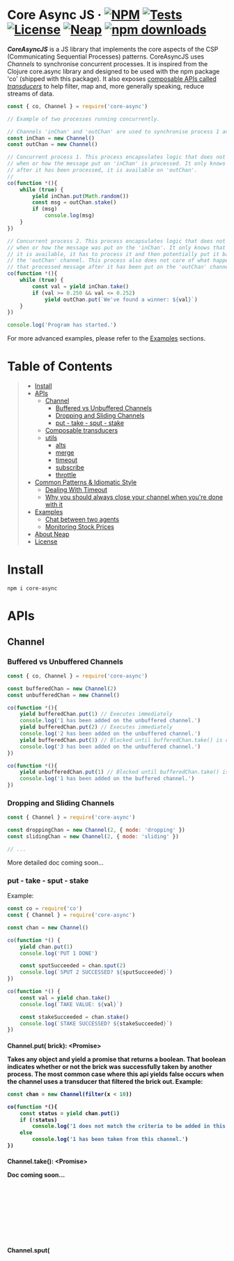 # Core Async JS &middot;  [![NPM](https://img.shields.io/npm/v/core-async.svg?style=flat)](https://www.npmjs.com/package/core-async) [![Tests](https://travis-ci.org/nicolasdao/core-async.svg?branch=master)](https://travis-ci.org/nicolasdao/core-async) [![License](https://img.shields.io/badge/License-BSD%203--Clause-blue.svg)](https://opensource.org/licenses/BSD-3-Clause) [![Neap](https://neap.co/img/made_by_neap.svg)](#this-is-what-we-re-up-to) [![npm downloads](https://img.shields.io/npm/dt/core-async.svg?style=flat)](https://www.npmjs.com/package/core-async)
__*CoreAsyncJS*__ is a JS library that implements the core aspects of the CSP (Communicating Sequential Processes) patterns. CoreAsyncJS uses _Channels_ to synchronise concurrent processes. It is inspired from the Clojure core.async library and designed to be used with the npm package 'co' (shipped with this package). It also exposes [composable APIs called _transducers_](#composable-transducers) to help filter, map and, more generally speaking, reduce streams of data.

```js
const { co, Channel } = require('core-async')

// Example of two processes running concurrently. 

// Channels 'inChan' and 'outChan' are used to synchronise process 1 and process 2.
const inChan = new Channel()
const outChan = new Channel()

// Concurrent process 1. This process encapsulates logic that does not care 
// when or how the message put on 'inChan' is processed. It only knows that
// after it has been processed, it is available on 'outChan'.
// 
co(function *(){
	while (true) {
		yield inChan.put(Math.random())
		const msg = outChan.stake()
		if (msg)
			console.log(msg)
	}
})

// Concurrent process 2. This process encapsulates logic that does not care 
// when or how the message was put on the 'inChan'. It only knows that when 
// it is available, it has to process it and then potentially put it back on
// the 'outChan' channel. This process also does not care of what happens to
// that processed message after it has been put on the 'outChan' channel.
co(function *(){
	while (true) {
		const val = yield inChan.take()
		if (val >= 0.250 && val <= 0.252)
			yield outChan.put(`We've found a winner: ${val}`)
	}
})

console.log('Program has started.')
```

For more advanced examples, please refer to the [Examples](#examples) sections.


# Table of Contents

> * [Install](#install) 
> * [APIs](#apis) 
>	- [Channel](#channel)
>		- [Buffered vs Unbuffered Channels](#buffered-vs-unbuffered-channels)
>		- [Dropping and Sliding Channels](#dropping-and-sliding-channels)
>		- [put - take - sput - stake](#put---take---sput---stake)
>	- [Composable transducers](#composable-transducers)
>	- [utils](#utils)
>		- [alts](#alts)
>		- [merge](#merge)
>		- [timeout](#timeout)
>		- [subscribe](#subscribe)
>		- [throttle](#throttle)
> * [Common Patterns & Idiomatic Style](#common-patterns--idiomatic-style)
>	- [Dealing With Timeout](#dealing-with-timeout)
>	- [Why you should always close your channel when you're done with it](#why-you-should-always-close-your-channel-when-youre-done-with-it)
> * [Examples](#examples)
>	- [Chat between two agents](#chat-between-two-agents)
>	- [Monitoring Stock Prices](#monitoring-stock-prices)
> * [About Neap](#this-is-what-we-re-up-to)
> * [License](#license)


# Install
```
npm i core-async
```

# APIs
## Channel
### Buffered vs Unbuffered Channels

```js
const { co, Channel } = require('core-async')

const bufferedChan = new Channel(2)
const unbufferedChan = new Channel()

co(function *(){
	yield bufferedChan.put(1) // Executes immediately
	console.log('1 has been added on the unbuffered channel.')
	yield bufferedChan.put(2) // Executes immediately
	console.log('2 has been added on the unbuffered channel.')
	yield bufferedChan.put(3) // Blocked until bufferedChan.take() is called.
	console.log('3 has been added on the unbuffered channel.')
})

co(function *(){
	yield unbufferedChan.put(1) // Blocked until bufferedChan.take() is called.
	console.log('1 has been added on the buffered channel.')
})
```

### Dropping and Sliding Channels

```js
const { Channel } = require('core-async')

const droppingChan = new Channel(2, { mode: 'dropping' })
const slidingChan = new Channel(2, { mode: 'sliding' })

// ...
```

More detailed doc coming soon... 

### put - take - sput - stake

Example:

```js
const co = require('co')
const { Channel } = require('core-async')

const chan = new Channel()

co(function *() {
	yield chan.put(1)
	console.log('PUT 1 DONE')

	const sputSucceeded = chan.sput(2)
	console.log(`SPUT 2 SUCCESSED? ${sputSucceeded}`)
})

co(function *() {
	const val = yield chan.take()
	console.log(`TAKE VALUE: ${val}`)

	const stakeSucceeded = chan.stake()
	console.log(`STAKE SUCCESSED? ${stakeSucceeded}`)
})
```

#### Channel.put(<Object> brick): <Promise<Boolean>>

Takes any object and yield a promise that returns a boolean. That boolean indicates whether or not the brick was successfully taken by another process. The most common case where this api yields false occurs when the channel uses a transducer that filtered the brick out. Example:

```js
const chan = new Channel(filter(x < 10))

co(function *(){
	const status = yield chan.put(1)
	if (!status)
		console.log('1 does not match the criteria to be added in this channel.')
	else
		console.log('1 has been taken from this channel.')
})
```

#### Channel.take(): <Promise<Object>>

Doc coming soon...

#### Channel.sput(<Object> brick): Boolean

Doc coming soon...

#### Channel.stake(): Object

Doc coming soon...

## Composable transducers

A Transducer is a fancy name for a function that can transform data. Why not call this a transformer then? Well, this is indeed a transformer, but it has an extra key property thanks to the way it is implemented: Composition. You can compose multiple transducers together to make a new one, which really helps with code reusability and better encapsulation and separation of concerns. Under the hood, this is achieved by leveraging reducers, hence the name transducer (transform, reduce, tadaaa). The following two examples should help make those concepts clearer:

_Creating a channel that only accepts numbers strictly greater than one:_

```js
const { co, Channel, transducer: { filter } } = require('./src')

// Channel that only accepts numbers strictly greater than one. 
const chan = new Channel(filter(x => x > 1))

// Process 1 - Adds three numbers on the channel.
co(function *() {
	let status = yield chan.put(1)
	if (!status) console.log('1 was not put on the channel.')
	status = yield chan.put(2)
	if (!status) console.log('2 was not put on the channel.')
	status = yield chan.put(3)
	if (!status) console.log('3 was not put on the channel.')
})

// Process 2 - Display the outputs from 'chan'
co(function *(){
	while(true) {
		const val = yield chan.take()
		console.log(`${val} was taken from the channel.`)
	}
})
```

_Creating a channel that:_
- _Only accepts numbers between this interval: [0.25000, 0.25002]_
- _Multiply the filtered numbers by 100,000._
- _Accumulate the numbers in an object._

```js
const { co, Channel, transducer: { compose, filter, map, reduce } } = require('./src')

// Composed transducer
const doSomething = compose(
	filter(x => x >= 0.25000 && x <= 0.25002), // Filter transducer
	map(x => x*100000), // Map transducer
	reduce((acc,x,idx) => ({ total:acc.total+x, idx }), { total:0 }) // Reduce transducer
)

// Channel that accepts data based on the 'doSomething' transducer. 
const chan = new Channel(doSomething)

// Process 1 - Adds random numbers (between 0 and 1) to chan. 
// If the number is rejected by the rules defined in 'doSomething',
// a message is displayed to the console: 'Attempt 28143 invalid: 0.4839460780147258'
co(function *() {
	let i = 0
	while(true) {
		const v = Math.random()
		const status = yield chan.put(v)
		if (status)
			i = 0
		else {
			i++
			process.stdout.clearLine()
			process.stdout.cursorTo(0)
			process.stdout.write(`Attempt ${i} invalid: ${v}`)
		}
	}
})

// Process 2 - Display the outputs from 'chan'
co(function *(){
	while(true) {
		const { total, idx } = yield chan.take()
		console.log(`\n${idx}: ${total}`)
	}
})
```

### filter(<Func<Object,Int,Boolean>> predicate): <Func<Object,Object>> output

`predicate` is a high-order binary operators function that returns a boolean. The first operator is the input object. The second operator is the object index in the stream. This `output` function returns one the following:
- If the _predicate_ returns true, the `output` function returns the original input object.
- If the _predicate_ returns false, the `output` function returns a specific NOMATCHKEY string(1) signaling that the input should not be added to the channel. 

> (1) NOMATCHKEY: `no_match_7WmYhpJF33VG3X2dEqCQSwauKRb4zrPIRCh19zDF`

### map(<Func<Object,Int,Object>> transform): <Func<Object,Object>>

Doc coming soon...

### reduce(<Func<Object,Object,Int,Object>> reduceFn): <Func<Object,Object>>

Doc coming soon...

### compose(<Func<Object,Object>> transducer1 [,<Func<Object,Object>> transducer2, ...]): <Func<Object,Object>>

Doc coming soon...

## Utils
### alts


```js
const co = require('co')
const { Channel, fn: { alts } } = require('core-async')

const chan1 = new Channel()
const chan2 = new Channel()

co(function *() {
	const [v,chan] = yield alts([chan1, chan2])

	if (chan == chan1)
		console.log(`CHAN 1 WON WITH VALUE: ${v}`)
	else
		console.log(`CHAN 2 WON WITH VALUE: ${v}`)
})

chan1.put('hello')
chan2.put('world')
```

More detailed doc coming soon...

## merge

```js
const co = require('co')
const { Channel, fn: { merge } } = require('core-async')

const chan1 = new Channel()
const chan2 = new Channel()

co(function *() {
	const mergedChan = yield merge([chan1, chan2])

	while(true) {
		const v = yield mergedChan.take()
		console.log(v)
	}
})

chan1.put(1)
chan1.put(2)
chan1.put(3)
chan2.put('Hello')
chan2.put('world!')
chan2.put('This rocks!')
```

More detailed doc coming soon...

### timeout

`timeout` returns an empty buffer channel that puts a brick onto it after a predetermined amount of milliseconds. This designs to deal with timeouts in a very idiomatic way as demontrated in the [Dealing With Timeout](#dealing-with-timeout) section.

```js
const co = require('co')
const { utils: { timeout } } = require('core-async')

co(function *() {
	const t = timeout(5000)
	console.log('Start waiting for 5 seconds...')

	yield t.take()

	console.log('Done waiting!')
})
```

## subscribe

```js
const co = require('co')
const { Channel, utils: { subscribe } } = require('core-async')

const source = new Channel()

const numberSusbcriber = new Channel()
const wordSusbcriber = new Channel()

subscribe(source,[{
	chan: numberSusbcriber,
	rule: data => typeof(data) == 'number'
}, {
	chan: wordSusbcriber,
	rule: data => typeof(data) == 'string'
}])

co(function *(){
	while(true) {
		const data = yield numberSusbcriber.take()
		console.log(`NUMBER RECEIVED: ${data}`)
	}
})

co(function *(){
	while(true) {
		const data = yield wordSusbcriber.take()
		console.log(`WORD RECEIVED: ${data}`)
	}
})

const a = [1,'one',2,'two',3,'three']
a.map(data => source.put(data))
```

More detailed doc coming soon...

## throttle


```js
const co = require('co')
const { utils: { throttle } } = require('core-async')

const delay = t => new Promise(resolve => setTimeout(resolve, t))
const seed = (size=0) => Array.apply(null, Array(size))

// Array of parameterless functions
const lotsOfConcurrentTasks = seed(1000).map((_,i) => (() => delay(Math.round(Math.random()*10000)).then(() => `TASK ${i} DONE`)))

co(function *(){
	// This executes maximum 20 tasks at a time
	const results = yield throttle(lotsOfConcurrentTasks, 20)
	console.log(results)
	// => ['TASK 0 DONE', 'TASK 1 DONE', 'TASK 2 DONE', ..., 'TASK 999 DONE']
})
```

More detailed doc coming soon...


# Common Patterns & Idiomatic Style
## Dealing With Timeout

With channels, the combination of the `alts` and `timeout` functions makes dealing with timeouts straightforward:

```js
const co = require('co')
const { Channel, alts, timeout } = require('core-async')

const numberChan = new Channel()

// 1. Keeps adding number forever
co(function *(){
	let counter = 0
	while(true)
		yield numberChan.put(++counter)
})

// 2. Exit the process after 3 seconds.
co(function *() {
	const t = timeout(3000)
	let carryOn = true
	while(carryOn) {
		const [v,chan] = yield alts([numberChan,t])
		// Checks which channel has returned. If this is the 'timeout' channel, then stop.
		carryOn = chan != t
		if (carryOn) console.log(`Number: ${v}`) 
	}
	console.log(`We're done here.`)
})
```

## Why you should always close your channel when you're done with it

In NodeJS, channels are just a nice pattern to syncronize the event loop so you can write code that leverages complex concurency models. When a channel is created, streaming bricks to it or requesting bricks from it result in adding new tasks on the event loop. There are scenarios where it is desirable that the event loop flushes those tasks, and that's why the `close()` api exists. One such example is properly ending the execution of an AWS Lambda. In theory, an AWS Lambda stops its execution when its callback function is called. However, that's not exactly true. If there are still pending tasks in its event loop, the AWS Lambda will stay idle, potentially consuming bilaable resources for doing nothing. 

# Examples
## Chat between two agents

The following demoes 2 lightweight threads thanks to the __*co*__ library. The communication between those 2 threads is managed by the __*core-async*__ Channel called `chatBetween_t1_t2`. The 2 lightweight threads can be seen as 2 users chatting with each other.

```js
const co = require('co')
const { Channel } = require('core-async')

const chatBetween_t1_t2 = new Channel()

co(function *() {
	console.log('STARING LIGHTWEIGHT THREAD T1')
	// Say 'hello' to thread 2 and waiting for answer
	yield chatBetween_t1_t2.put('Hello')
	
	// Waiting for answer from thread 2
	const msg1 = yield chatBetween_t1_t2.take()
	console.log(`				   T2 says: ${msg1}`)
	
	// Responding to thread 2
	yield chatBetween_t1_t2.put(`Going to the beach in 
	 an hour. Want to come?`)
	
	// Waiting for answer from thread 2
	const msg2 = yield chatBetween_t1_t2.take()
	console.log(`				   T2 says: ${msg2}`)
	
	// Responding to thread 2 
	yield chatBetween_t1_t2.put(`No worries mate! Bring 
	 some frothies. See you 
	 there!`)
})

co(function *() {
	console.log('STARING LIGHTWEIGHT THREAD T2')
	
	// Waiting for the first message from T1
	const msg1 = yield chatBetween_t1_t2.take()
	console.log(`T1 says: ${msg1}`)
	
	// Replying to T1 
	yield chatBetween_t1_t2.put(`Hi T1. What's up?`)
	
	// Waiting for answer from thread 1
	const msg2 = yield chatBetween_t1_t2.take()
	console.log(`T1 says: ${msg2}`)
	
	// Replying to T1 
	yield chatBetween_t1_t2.put(`Sounds great. I'll meet 
					    you there. Thanks for the invite.`)
	
	// Waiting for answer from thread 1
	const msg3 = yield chatBetween_t1_t2.take()
	console.log(`T1 says: ${msg3}`)

	// Closing channel. Though this is not necessary in this case, it is still a best practice 
	// (more about why it is important to close your channel in the section
	// 'Why you should always close your channel when you're done with it').
	chatBetween_t1_t2.close()
})

// OUTPUT:
// =======
// STARING LIGHTWEIGHT THREAD T1
// STARING LIGHTWEIGHT THREAD T2
// T1 says: Hello
// 					T2 says: Hi T1. What's up?
// T1 says: Going to the beach in
// 	    an hour. Want to come?
// 			   		T2 says: Sounds great. I'll meet
// 						 you there. Thanks for the invite.
// T1 says: No worries mate! Bring
// 	    some frothies. See you
// 	    there!
```

## Monitoring Stock Prices

The following snippet monitors the FAANG and check which one moves by more than 5% (up or down) over a certain period of time. If it does,
an alert is sent.

```js
const co = require('co')
const { Channel } = require('core-async')

const STOCKS = ['FB','AAPL', 'AMZN', 'NFLX', 'GOOGL'] // FAANG tickers
const CHECK_INTERVAL = 100 // Check every 100ms. In reality you'd change that to 1 minute.
const SLIDING_WINDOW = 60  // 60 minutes
const PRICE_CHANGE_THRESHOLD = 0.05 // 1 percent

// GENERIC FUNCTIONS NEEDED FOR THIS DEMO. 
const delay = t => new Promise(resolve => setTimeout(resolve, t))
const getRandomNumber = ({ start, end }) => {
	const endDoesNotExist = end === undefined
	if (start == undefined && endDoesNotExist)
		return Math.random()
	
	const _start = start >= 0 ? Math.round(start) : 0
	const _end = end >= 0 ? Math.round(end) : 0
	const size = endDoesNotExist ? _start : (_end - _start)
	const offset = endDoesNotExist ? 0 : _start
	return offset + Math.floor(Math.random() * size)
}

const getStockPrice = ticker => Promise.resolve({ ticker, price:getRandomNumber({ start:100, end: 110 }) })

const getSignificantPriceChange = (priceHistory, percThreshold) => {
	const snapshotT0 = priceHistory[0]
	const snapshotT1 = priceHistory.slice(-1)[0]
	const percChange = (snapshotT1.price-snapshotT0.price)/snapshotT0.price
	if (Math.abs(percChange) >= percThreshold) 
		return { percChange: (percChange*100).toFixed(1), t0: snapshotT0, t1: snapshotT1 }
	else
		return null
}

const sendPriceAlert = ({ ticker, priceChange }) => Promise.resolve({ ticker, priceChange }).then(() => { 
	console.log(`Price of ${ticker} ${priceChange.percChange < 0 ? 'dropped' : 'increased' } by ${priceChange.percChange}% in the last hour.`) 
})


// THE INTERESTING PIECE OF CODE THAT USES CORE-ASYNC
const STOCK_DATA = STOCKS.map(ticker => ({ ticker, chan: new Channel() }))

const main = () => 
	STOCK_DATA.forEach(({ ticker, chan }) => 
		// 1. Create a lightweight thread for each stock which continuously check prices.
		co(function *() {
			while (true) {
				const { price } = yield getStockPrice(ticker)
				chan.put({ price, date: Date.now() })
				yield delay(CHECK_INTERVAL)
			}
		})

		// 2. Create a lightweight thread for each stock that decide if an alert must be sent each time a new price is received.
		co(function *() {
			let priceHist = []
			while (true) {
				const priceSnapshot = yield chan.take()
				priceHist.push(priceSnapshot)
				if (priceHist.length == SLIDING_WINDOW) {
					const priceChange = getSignificantPriceChange(priceHist, PRICE_CHANGE_THRESHOLD)
					if (priceChange) {
						priceHist = []
						sendPriceAlert({ ticker, priceChange })
					} else
						priceHist.splice(0,1)
				}
				yield delay(CHECK_INTERVAL)
			}
		})
	)

main()

```

# This Is What We re Up To
We are Neap, an Australian Technology consultancy powering the startup ecosystem in Sydney. We simply love building Tech and also meeting new people, so don't hesitate to connect with us at [https://neap.co](https://neap.co).

Our other open-sourced projects:

#### GraphQL
* [__*graphql-serverless*__](https://github.com/nicolasdao/graphql-serverless): GraphQL (incl. a GraphiQL interface) middleware for [webfunc](https://github.com/nicolasdao/webfunc).
* [__*schemaglue*__](https://github.com/nicolasdao/schemaglue): Naturally breaks down your monolithic graphql schema into bits and pieces and then glue them back together.
* [__*graphql-s2s*__](https://github.com/nicolasdao/graphql-s2s): Add GraphQL Schema support for type inheritance, generic typing, metadata decoration. Transpile the enriched GraphQL string schema into the standard string schema understood by graphql.js and the Apollo server client.
* [__*graphql-authorize*__](https://github.com/nicolasdao/graphql-authorize.git): Authorization middleware for [graphql-serverless](https://github.com/nicolasdao/graphql-serverless). Add inline authorization straight into your GraphQl schema to restrict access to certain fields based on your user's rights.

#### React & React Native
* [__*react-native-game-engine*__](https://github.com/bberak/react-native-game-engine): A lightweight game engine for react native.
* [__*react-native-game-engine-handbook*__](https://github.com/bberak/react-native-game-engine-handbook): A React Native app showcasing some examples using react-native-game-engine.

#### Tools
* [__*aws-cloudwatch-logger*__](https://github.com/nicolasdao/aws-cloudwatch-logger): Promise based logger for AWS CloudWatch LogStream.

# License
Copyright (c) 2017-2019, Neap Pty Ltd.
All rights reserved.

Redistribution and use in source and binary forms, with or without modification, are permitted provided that the following conditions are met:
* Redistributions of source code must retain the above copyright notice, this list of conditions and the following disclaimer.
* Redistributions in binary form must reproduce the above copyright notice, this list of conditions and the following disclaimer in the documentation and/or other materials provided with the distribution.
* Neither the name of Neap Pty Ltd nor the names of its contributors may be used to endorse or promote products derived from this software without specific prior written permission.

THIS SOFTWARE IS PROVIDED BY THE COPYRIGHT HOLDERS AND CONTRIBUTORS "AS IS" AND
ANY EXPRESS OR IMPLIED WARRANTIES, INCLUDING, BUT NOT LIMITED TO, THE IMPLIED
WARRANTIES OF MERCHANTABILITY AND FITNESS FOR A PARTICULAR PURPOSE ARE
DISCLAIMED. IN NO EVENT SHALL NEAP PTY LTD BE LIABLE FOR ANY
DIRECT, INDIRECT, INCIDENTAL, SPECIAL, EXEMPLARY, OR CONSEQUENTIAL DAMAGES
(INCLUDING, BUT NOT LIMITED TO, PROCUREMENT OF SUBSTITUTE GOODS OR SERVICES;
LOSS OF USE, DATA, OR PROFITS; OR BUSINESS INTERRUPTION) HOWEVER CAUSED AND
ON ANY THEORY OF LIABILITY, WHETHER IN CONTRACT, STRICT LIABILITY, OR TORT
(INCLUDING NEGLIGENCE OR OTHERWISE) ARISING IN ANY WAY OUT OF THE USE OF THIS
SOFTWARE, EVEN IF ADVISED OF THE POSSIBILITY OF SUCH DAMAGE.

<p align="center"><a href="https://neap.co" target="_blank"><img src="https://neap.co/img/neap_color_horizontal.png" alt="Neap Pty Ltd logo" title="Neap" height="89" width="200"/></a></p>
